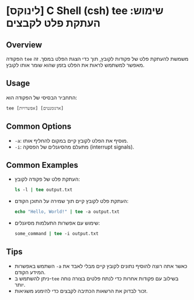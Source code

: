 # [לינוקס] C Shell (csh) tee שימוש: העתקת פלט לקבצים

## Overview
הפקודה `tee` משמשת להעתקת פלט של פקודות לקובץ, תוך כדי הצגת הפלט במסך. זה מאפשר למשתמש לראות את הפלט בזמן שהוא שומר אותו לקובץ.

## Usage
התחביר הבסיסי של הפקודה הוא:
```
tee [אפשרויות] [ארגומנטים]
```

## Common Options
- `-a`: מוסיף את הפלט לקובץ קיים במקום להחליף אותו.
- `-i`: מתעלם מהסיגנלים של הפסקה (interrupt signals).

## Common Examples
- העתקת פלט של פקודה לקובץ:
  ```csh
  ls -l | tee output.txt
  ```
  
- העתקת פלט לקובץ קיים תוך שמירה על התוכן הקודם:
  ```csh
  echo "Hello, World!" | tee -a output.txt
  ```

- שימוש עם אפשרות התעלמות מסיגנלים:
  ```csh
  some_command | tee -i output.txt
  ```

## Tips
- השתמש באפשרות `-a` כאשר אתה רוצה להוסיף נתונים לקובץ קיים מבלי לאבד את המידע הקודם.
- ניתן להשתמש ב-`tee` בשילוב עם פקודות אחרות כדי לנתח פלטים בצורה נוחה יותר.
- זכור לבדוק את הרשאות הכתיבה לקבצים כדי להימנע משגיאות.